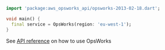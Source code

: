 ```dart
import 'package:aws_opsworks_api/opsworks-2013-02-18.dart';

void main() {
  final service = OpsWorks(region: 'eu-west-1');
}
```

See [API reference](https://pub.dev/documentation/aws_opsworks_api/latest/opsworks-2013-02-18/OpsWorks-class.html) on how to use OpsWorks
